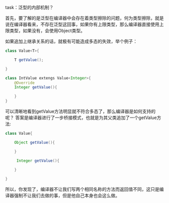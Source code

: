 task：泛型的内部机制？

首先，要了解的是泛型在编译器中会存在着类型擦除的问题，何为类型擦除，就是说在编译器看来，不存在泛型这回事，如果你有上限类型，那么编译器直接使用上限类型，如果没有，会使用Object类型。

如果追加上继承关系的话，就极有可能造成多态的失效，举个例子：

```java
class Value<T>{

    T getValue();

}

class IntValue extengs Value<Integer>{
    @Override
    Integer getValue(){

    }
}
```
可以清晰地看到getValue方法明显就不符合多态了，那么编译器是如何支持的呢？
答案是编译器进行了一步桥接模式，也就是为其父类追加了一个getValue方法:

```java
class Value{

    Object getValue(){

    }

     Integer getValue(){

    }
   
}
```

所以，你发现了，编译器不让我们写两个相同名称的方法而返回值不同，这只是编译器强制不让我们去做的事，但是他自己本身也会这么做。 